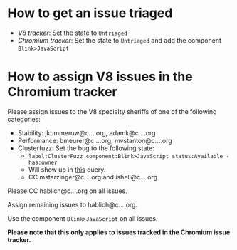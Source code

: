 # How to get an issue triaged 
* *V8 tracker*: Set the state to `Untriaged`
* *Chromium tracker*: Set the state to `Untriaged` and add the component `Blink>JavaScript`

# How to assign V8 issues in the Chromium tracker
Please assign issues to the V8 specialty sheriffs of one of the
following categories:

  * Stability: jkummerow@c....org, adamk@c....org
  * Performance: bmeurer@c....org, mvstanton@c....org
  * Clusterfuzz: Set the bug to the following state:
    * `label:ClusterFuzz component:Blink>JavaScript status:Available -has:owner`
    * Will show up in [this](https://bugs.chromium.org/p/chromium/issues/list?can=2&q=label%3AClusterFuzz+component%3ABlink%3EJavaScript+status%3AAvailable+-has%3Aowner) query.
    * CC mstarzinger@c....org and ishell@c....org

Please CC hablich@c....org on all issues.

Assign remaining issues to hablich@c....org.

Use the component `Blink>JavaScript` on all issues.

**Please note that this only applies to issues tracked in the Chromium issue tracker.**